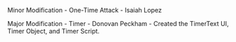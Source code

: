 Minor Modification - One-Time Attack - Isaiah Lopez


Major Modification - Timer - Donovan Peckham - 
  Created the TimerText UI, Timer Object, and Timer Script.
